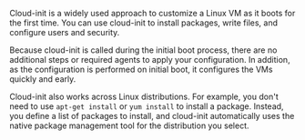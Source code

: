 
Cloud-init is a widely used approach to customize a Linux VM as it boots for the first time. You can use cloud-init to install packages, write files, and configure users and security. 

Because cloud-init is called during the initial boot process, there are no additional steps or required agents to apply your configuration. In addition, as the configuration is performed on initial boot, it configures the VMs quickly and early.

Cloud-init also works across Linux distributions. For example, you don't need to use `apt-get install` or `yum install` to install a package. Instead, you define a list of packages to install, and cloud-init automatically uses the native package management tool for the distribution you select.

